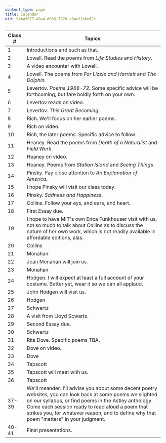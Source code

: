 ```yaml
---
content_type: page
title: Calendar
uid: 94ba5077-40a4-d986-7976-e8aef1b6e62c
---
```


| Class # | Topics |
| --- | --- |
| 1 | Introductions and such as that. |
| 2 | Lowell. Read the poems from _Life Studies_ and _History_. |
| 3 | A video encounter with Lowell. |
| 4 | Lowell. The poems from _For Lizzie and Harriett_ and _The Dolphin_. |
| 5 | Levertov. _Poems 1968-72_. Some specific advice will be forthcoming, but fare boldly forth on your own. |
| 6 | Levertov reads on video. |
| 7 | Levertov. _This Great Becoming_. |
| 8 | Rich. We'll focus on her earlier poems. |
| 9 | Rich on video. |
| 10 | Rich, the later poems. Specific advice to follow. |
| 11 | Heaney. Read the poems from _Death of a Naturalist_ and _Field Work_. |
| 12 | Heaney on video. |
| 13 | Heaney. Poems from _Station Island_ and _Seeing Things_. |
| 14 | Pinsky. Pay close attention to _An Explanation of America_. |
| 15 | I hope Pinsky will visit our class today. |
| 16 | Pinsky. _Sadness and Happiness_. |
| 17 | Collins. Follow your eys, and ears, and heart. |
| 18 | First Essay due. |
| 19 | I hope to have MIT's own Erica Funkhouser visit with us, not so much to talk about Collins as to discuss the nature of her own work, which is not readily available in affordable editions, alas. |
| 20 | Collins |
| 21 | Monahan |
| 22 | Jean Monahan will join us. |
| 23 | Monahan |
| 24 | Hodgen. I will expect at least a full account of your costume. Better yet, wear it so we can all applaud. |
| 25 | John Hodgen will visit us. |
| 26 | Hodgen |
| 27 | Schwartz |
| 28 | A visit from Lloyd Scwartz. |
| 29 | Second Essay due. |
| 30 | Schwartz |
| 31 | Rita Dove. Specific poems TBA. |
| 32 | Dove on video. |
| 33 | Dove |
| 34 | Tapscott |
| 35 | Tapscott will meet with us. |
| 36 | Tapscott |
| 37-39 | We'll meander. I'll advise you about some decent poetry websites, you can look back at some poems we slighted on our syllabus, or find poems in the Astley anthology. Come each session ready to read aloud a poem that strikes you, for whatever reason, and to define why that poem "matters" in your judgment. |
| 40-41 | Final presentations.